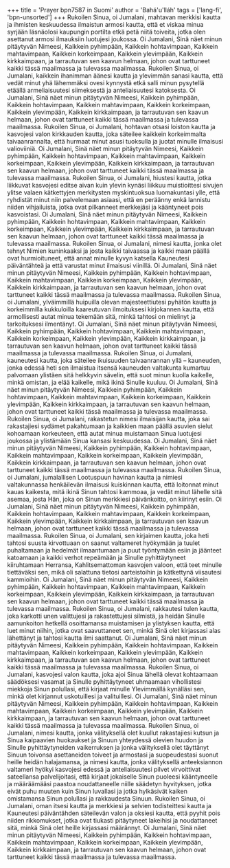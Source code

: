 +++
title = 'Prayer bpn7587 in Suomi'
author = 'Bahá'u'lláh'
tags = ['lang-fi', 'bpn-unsorted']
+++
Rukoilen Sinua, oi Jumalani, mahtavan merkkisi kautta ja ihmisten keskuudessa ilmaistun armosi kautta, että et viskaa minua syrjään läsnäolosi kaupungin portilta etkä petä niitä toiveita, jotka olen  asettanut armosi ilmauksiin luotujesi joukossa. Oi Jumalani, Sinä näet minun pitäytyvän Nimeesi, Kaikkein pyhimpään, Kaikkein hohtavimpaan, Kaikkein mahtavimpaan, Kaikkein korkeimpaan, Kaikkein ylevimpään, Kaikkein kirkkaimpaan, ja tarrautuvan sen kaavun helmaan, johon ovat tarttuneet kaikki tässä maailmassa ja tulevassa maailmassa.
Rukoilen Sinua, oi Jumalani, kaikkein ihanimman äänesi kautta ja ylevimmän sanasi kautta, että vedät minut yhä lähemmäksi ovesi kynnystä etkä salli minun pysytellä etäällä armeliaisuutesi siimeksestä ja anteliaisuutesi katoksesta. Oi Jumalani, Sinä näet minun pitäytyvän Nimeesi, Kaikkein pyhimpään, Kaikkein hohtavimpaan, Kaikkein mahtavimpaan, Kaikkein korkeimpaan, Kaikkein ylevimpään, Kaikkein kirkkaimpaan, ja tarrautuvan sen kaavun helmaan, johon ovat tarttuneet kaikki tässä maailmassa ja tulevassa maailmassa. 
Rukoilen Sinua, oi Jumalani, hohtavan otsasi loiston kautta ja kasvojesi valon kirkkauden kautta, joka säteilee kaikkein korkeimmalta taivaanrannalta, että hurmaat minut asusi tuoksulla ja juotat minulle ilmaisusi valioviiniä. Oi Jumalani, Sinä näet minun pitäytyvän Nimeesi, Kaikkein pyhimpään, Kaikkein hohtavimpaan, Kaikkein mahtavimpaan, Kaikkein korkeimpaan, Kaikkein ylevimpään, Kaikkein kirkkaimpaan, ja tarrautuvan sen kaavun helmaan, johon ovat tarttuneet kaikki tässä maailmassa ja tulevassa maailmassa.
Rukoilen Sinua, oi Jumalani, hiustesi kautta, jotka liikkuvat kasvojesi editse aivan kuin ylevin kynäsi liikkuu muistioittesi sivujen ylitse valaen kätkettyjen merkitysten myskintuoksua luomakuntasi ylle, että ryhdistät minut niin palvelemaan asiaasi, että en peräänny enkä lannistu niiden vihjailuista, jotka ovat pilkanneet merkkejäsi ja kääntyneet pois  kasvoistasi. Oi Jumalani, Sinä näet minun pitäytyvän Nimeesi, Kaikkein pyhimpään, Kaikkein hohtavimpaan, Kaikkein mahtavimpaan, Kaikkein korkeimpaan, Kaikkein ylevimpään, Kaikkein kirkkaimpaan, ja tarrautuvan sen kaavun helmaan, johon ovat tarttuneet kaikki tässä maailmassa ja tulevassa maailmassa.
Rukoilen Sinua, oi Jumalani, nimesi kautta, jonka olet tehnyt Nimien kuninkaaksi ja josta kaikki taivaassa ja kaikki maan päällä ovat hurmioituneet, että annat minulle kyvyn katsella Kauneutesi päiväntähteä ja että varustat minut ilmaisusi viinillä. Oi Jumalani, Sinä näet minun pitäytyvän Nimeesi, Kaikkein pyhimpään, Kaikkein hohtavimpaan, Kaikkein mahtavimpaan, Kaikkein korkeimpaan, Kaikkein ylevimpään, Kaikkein kirkkaimpaan, ja tarrautuvan sen kaavun helmaan, johon ovat tarttuneet kaikki tässä maailmassa ja tulevassa maailmassa. 
Rukoilen Sinua, oi Jumalani, ylväimmillä huipuilla olevan majesteettiutesi pyhätön kautta ja korkeimmilla kukkuloilla kaareutuvan ilmoituksesi kirjokannen kautta, että armollisesti autat minua tekemään sitä, minkä tahtosi on mielinyt ja tarkoituksesi ilmentänyt. Oi Jumalani, Sinä näet minun pitäytyvän Nimeesi, Kaikkein pyhimpään, Kaikkein hohtavimpaan, Kaikkein mahtavimpaan, Kaikkein korkeimpaan, Kaikkein ylevimpään, Kaikkein kirkkaimpaan, ja tarrautuvan sen kaavun helmaan, johon ovat tarttuneet kaikki tässä maailmassa ja tulevassa maailmassa.
Rukoilen Sinua, oi Jumalani, kauneutesi kautta, joka säteilee ikuisuuden taivaanrannan yllä – kauneuden, jonka edessä heti sen ilmaistua itsensä kauneuden valtakunta kumartuu palvomaan ylistäen sitä helkkyvin sävelin, että suot minun kuolla kaikelle, minkä omistan, ja elää kaikelle, mikä ikinä Sinulle  kuuluu. Oi Jumalani, Sinä näet minun pitäytyvän Nimeesi, Kaikkein pyhimpään, Kaikkein hohtavimpaan, Kaikkein mahtavimpaan, Kaikkein korkeimpaan, Kaikkein ylevimpään, Kaikkein kirkkaimpaan, ja tarrautuvan sen kaavun helmaan, johon ovat tarttuneet kaikki tässä maailmassa ja tulevassa maailmassa.
Rukoilen Sinua, oi Jumalani, rakastetun nimesi ilmaisijan kautta, joka sai rakastajiesi sydämet pakahtumaan ja kaikkien maan päällä asuvien sielut kohoamaan korkeuteen, että autat minua muistamaan Sinua luotujesi joukossa ja ylistämään Sinua kansasi keskuudessa. Oi Jumalani, Sinä näet minun pitäytyvän Nimeesi, Kaikkein pyhimpään, Kaikkein hohtavimpaan, Kaikkein mahtavimpaan, Kaikkein korkeimpaan, Kaikkein ylevimpään, Kaikkein kirkkaimpaan, ja tarrautuvan sen kaavun helmaan, johon ovat tarttuneet kaikki tässä maailmassa ja tulevassa maailmassa. 
Rukoilen Sinua, oi Jumalani, jumalallisen Lootuspuun havinan kautta ja nimiesi valtakunnassa henkäilevän ilmaisusi kuiskinnan kautta, että loitonnat minut kauas kaikesta, mitä ikinä Sinun tahtosi kammoaa, ja vedät minut lähelle sitä asemaa, josta Hän, joka on Sinun merkkiesi päivänkoitto, on kiirinyt esiin. Oi Jumalani, Sinä näet minun pitäytyvän Nimeesi, Kaikkein pyhimpään, Kaikkein hohtavimpaan, Kaikkein mahtavimpaan, Kaikkein korkeimpaan, Kaikkein ylevimpään, Kaikkein kirkkaimpaan, ja tarrautuvan sen kaavun helmaan, johon ovat tarttuneet kaikki tässä maailmassa ja tulevassa maailmassa.
Rukoilen Sinua, oi Jumalani, sen kirjaimen kautta, joka heti tahtosi suusta kirvottuaan on saanut valtameret hyökymään ja tuulet puhaltamaan ja hedelmät ilmaantumaan ja puut työntymään esiin ja jäänteet katoamaan ja kaikki verhot repeämään ja Sinulle pyhittäytyneet kiiruhtamaan  Herransa, Kahlitsemattoman kasvojen valoon, että teet minulle tiettäväksi sen, mikä oli salattuna tietosi aarteistoihin ja kätkettynä viisautesi kammioihin. Oi Jumalani, Sinä näet minun pitäytyvän Nimeesi, Kaikkein pyhimpään, Kaikkein hohtavimpaan, Kaikkein mahtavimpaan, Kaikkein korkeimpaan, Kaikkein ylevimpään, Kaikkein kirkkaimpaan, ja tarrautuvan sen kaavun helmaan, johon ovat tarttuneet kaikki tässä maailmassa ja tulevassa maailmassa.
Rukoilen Sinua, oi Jumalani, rakkautesi tulen kautta, joka karkotti unen valittujesi ja rakastettujesi silmistä, ja heidän Sinulle aamunkoiton hetkellä osoittamansa muistamisen ja ylistyksen kautta, että luet minut niihin, jotka ovat saavuttaneet sen, minkä Sinä olet kirjassasi alas lähettänyt ja tahtosi kautta ilmi saattanut. Oi Jumalani, Sinä näet minun pitäytyvän Nimeesi, Kaikkein pyhimpään, Kaikkein hohtavimpaan, Kaikkein mahtavimpaan,  Kaikkein korkeimpaan, Kaikkein ylevimpään, Kaikkein kirkkaimpaan, ja tarrautuvan sen kaavun helmaan, johon ovat tarttuneet kaikki tässä maailmassa ja tulevassa maailmassa.
Rukoilen Sinua, oi Jumalani, kasvojesi valon kautta, joka ajoi Sinua lähellä olevat kohtaamaan säädöksesi vasamat ja Sinulle pyhittäytyneet uhmaamaan vihollistesi miekkoja Sinun polullasi, että kirjaat minulle Ylevimmällä kynälläsi sen, minkä olet kirjannut uskotuillesi ja valituillesi. Oi Jumalani, Sinä näet minun pitäytyvän Nimeesi, Kaikkein pyhimpään, Kaikkein hohtavimpaan, Kaikkein mahtavimpaan, Kaikkein korkeimpaan, Kaikkein ylevimpään, Kaikkein kirkkaimpaan, ja tarrautuvan sen kaavun helmaan, johon ovat tarttuneet kaikki tässä maailmassa ja tulevassa maailmassa.
Rukoilen Sinua, oi Jumalani, nimesi kautta, jonka välityksellä olet kuullut rakastajiesi  kutsun ja Sinua kaipaavien huokaukset ja Sinuun yhteydessä olevien huudon ja Sinulle pyhittäytyneiden vaikerruksen ja jonka välityksellä olet täyttänyt Sinuun toivonsa asettaneiden toiveet ja armostasi ja suopeudestasi suonut heille heidän halajamansa, ja nimesi kautta, jonka välityksellä anteeksiannon valtameri hyökyi kasvojesi edessä ja anteliaisuutesi pilvet virvoittivat sateellansa palvelijoitasi, että kirjaat jokaiselle Sinun puoleesi kääntyneelle ja määräämääsi paastoa noudattaneelle niille säädetyn hyvityksen, jotka eivät puhu muuten kuin Sinun luvallasi ja jotka hylkäsivät kaiken omistamansa Sinun polullasi ja rakkaudesta Sinuun.
Rukoilen Sinua, oi Jumalani, oman itsesi kautta ja merkkiesi ja selvien todisteittesi kautta ja Kauneutesi päiväntähden säteilevän valon ja oksiesi kautta, että pyyhit pois niiden rikkomukset, jotka ovat tiukasti pitäytyneet lakeihisi ja  noudattaneet sitä, minkä Sinä olet heille kirjassasi määrännyt. Oi Jumalani, Sinä näet minun pitäytyvän Nimeesi, Kaikkein pyhimpään, Kaikkein hohtavimpaan, Kaikkein mahtavimpaan, Kaikkein korkeimpaan, Kaikkein ylevimpään, Kaikkein kirkkaimpaan, ja tarrautuvan sen kaavun helmaan, johon ovat tarttuneet kaikki tässä maailmassa ja tulevassa maailmassa.

